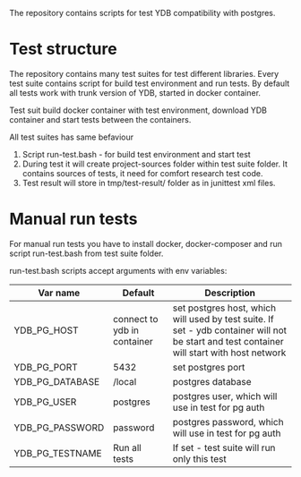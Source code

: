 The repository contains scripts for test YDB compatibility with postgres.

# Test structure

The repository contains many test suites for test different libraries. Every test suite contains script for build test environment and run tests. By default all tests work with
trunk version of YDB, started in docker container.

Test suit build docker container with test environment, download YDB container and start tests between the containers.

All test suites has same befaviour
1. Script run-test.bash - for build test environment and start test
2. During test it will create project-sources folder within test suite folder. It contains sources of tests, it need for comfort research test code.
3. Test result will store in tmp/test-result/<project-name> folder as in junittest xml files.

# Manual run tests

For manual run tests you have to install docker, docker-composer and run script run-test.bash from test suite folder.

run-test.bash scripts accept arguments with env variables:

| Var name        | Default                     | Description                                                                                                                                |
| --------------- | --------------------------- | ------------------------------------------------------------------------------------------------------------------------------------------ |
| YDB_PG_HOST     | connect to ydb in container | set postgres host, which will used by test suite. If set - ydb container will not be start and test container will start with host network |
| YDB_PG_PORT     | 5432                        | set postgres port                                                                                                                          |
| YDB_PG_DATABASE | /local                      | postgres database                                                                                                                          |
| YDB_PG_USER     | postgres                    | postgres user, which will use in test for pg auth                                                                                          |
| YDB_PG_PASSWORD | password                    | postgres password, which will use in test for pg auth                                                                                      |
| YDB_PG_TESTNAME | Run all tests         | If set - test suite will run only this test |

